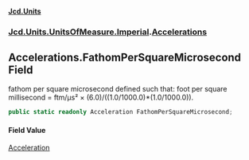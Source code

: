 #### [Jcd.Units](index.md 'index')
### [Jcd.Units.UnitsOfMeasure.Imperial](Jcd.Units.UnitsOfMeasure.Imperial.md 'Jcd.Units.UnitsOfMeasure.Imperial').[Accelerations](Accelerations.md 'Jcd.Units.UnitsOfMeasure.Imperial.Accelerations')

## Accelerations.FathomPerSquareMicrosecond Field

fathom per square microsecond defined such that: foot per square millisecond = ftm/μs² ×
(6.0)/((1.0/1000.0)*(1.0/1000.0)).

```csharp
public static readonly Acceleration FathomPerSquareMicrosecond;
```

#### Field Value
[Acceleration](Acceleration.md 'Jcd.Units.UnitTypes.Acceleration')